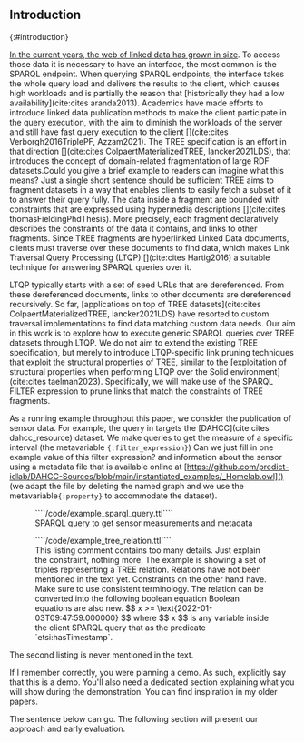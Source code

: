 ## Introduction
{:#introduction}

[In the current years, the web of linked data has grown in size](https://lod-cloud.net/#diagram).
To access those data it is necessary to have an interface, the most common is the SPARQL endpoint.
When querying SPARQL endpoints, the interface takes the whole query load and delivers the results to the client,
which causes high workloads and is partially the reason that [historically they had a low
availability](cite:cites aranda2013).
Academics have made efforts to introduce linked data publication methods to make the client participate in the query execution,
with the aim to diminish the workloads of the server and still have fast query execution to the client [](cite:cites Verborgh2016TriplePF, Azzam2021).
The TREE specification is an effort in that direction [](cite:cites ColpaertMaterializedTREE, lancker2021LDS),
that introduces the concept of domain-related fragmentation of large RDF datasets.<span class="comment" data-author="RT">Could you give a brief example to readers can imagine what this means? Just a single short sentence should be sufficient</span>
TREE aims to fragment datasets in a way that enables clients to easily fetch a subset of it to answer their query fully.
The data inside a fragment are bounded with constraints that are expressed using hypermedia descriptions [](cite:cites thomasFieldingPhdThesis).
More precisely, each fragment declaratively describes the constraints of the data it contains, and links to other fragments.
Since TREE fragments are hyperlinked Linked Data documents,
clients must traverse over these documents to find data,
which makes Link Traversal Query Processing (LTQP) [](cite:cites Hartig2016) a suitable technique for answering SPARQL queries over it.

LTQP typically starts with a set of seed URLs that are dereferenced.
From these dereferenced documents, links to other documents are dereferenced recursively.
So far, [applications on top of TREE datasets](cite:cites ColpaertMaterializedTREE, lancker2021LDS)
have resorted to custom traversal implementations to find data matching custom data needs.
Our aim in this work is to explore how to execute generic SPARQL queries over TREE datasets through LTQP.
We do not aim to extend the existing TREE specification,
but merely to introduce LTQP-specific link pruning techniques that exploit the structural properties of TREE,
similar to the [exploitation of structural properties when performing LTQP over the Solid environment](cite:cites taelman2023).
Specifically, we will make use of the SPARQL FILTER expression to prune links that match the constraints of TREE fragments.

As a running example throughout this paper, we consider the publication of sensor data.
For example, the query in [](#example-sparql) targets the [DAHCC](cite:cites dahcc_resource) dataset.
We make queries to get the measure of a specific interval (the metavariable `{:filter_expression}`) <span class="comment" data-author="RT">Can we just fill in one example value of this filter expression?</span>
and information about the sensor using a metadata file that is available online at
[https://github.com/predict-idlab/DAHCC-Sources/blob/main/instantiated_examples/_Homelab.owl]() 
(we adapt the file by deleting the named graph and we use the metavariable`{:property}` to accommodate the dataset). 

<div class="sidebysidecontainer" style="align-items: stretch !important; ">
<figure id="example-sparql" class="listing" style="padding-right: 5px; padding-left: 5px; height='100%'">
````/code/example_sparql_query.ttl````
<figcaption markdown="block">
SPARQL query to get sensor measurements and metadata
</figcaption>
</figure>

<figure id="TREE-relation-turtle-example" class="listing" style="padding-right: 5px; padding-left: 5px">
````/code/example_tree_relation.ttl````
<figcaption markdown="block">
<span class="comment" data-author="RT">This listing comment contains too many details. Just explain the constraint, nothing more.</span>
The example is showing a set of triples representing a TREE relation. <span class="comment" data-author="RT">Relations have not been mentioned in the text yet. Constraints on the other hand have. Make sure to use consistent terminology.</span>
The relation can be converted into the following boolean equation <span class="comment" data-author="RT">Boolean equations are also new.</span> 
$$ x >= \text{2022-01-03T09:47:59.000000} $$ 
where $$ x $$ is any variable inside the client SPARQL query that as the predicate `etsi:hasTimestamp`.
</figcaption>
</figure>
</div>

<span class="comment" data-author="RT">The second listing is never mentioned in the text.</span>

<span class="comment" data-author="RT">If I remember correctly, you were planning a demo. As such, explicitly say that this is a demo. You'll also need a dedicated section explaining what you will show during the demonstration. You can find inspiration in my older papers.</span>


<span class="comment" data-author="RT">The sentence below can go.</span>
The following section will present our approach and early evaluation.